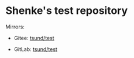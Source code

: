# Shenke's test repository

Mirrors:

- Gitee: [tsund/test](https://gitee.com/tsund/test)

- GitLab: [tsund/test](https://gitlab.com/tsund/test)
